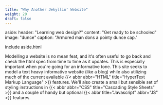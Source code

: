 ```yaml
---
title: "Why Another Jekyllin' Website"
weight: 20
draft: false
---
```


aside:
    header: "Learning web design?"
    content: "Get ready to be schooled"
    image: "dunce"
    caption: "Armored man dons a pointy dunce cap."

<div>
    include aside.html
    <p>
        Modelling a website is no mean feat, and it's often useful to go back and check the html spec
        from time to time as it updates. This is especially important when you're going for an informative tone.
        This site seeks to model a text heavy informative website (like a blog) while also utilizing much of the
        current available {{< abbr abbr="HTML" title="HyperText Markup Language" >}} features. We'll also create a
        small but sensible set of styling instructions in {{< abbr abbr="CSS" title="Cascading Style Sheets" >}} and a couple
        of handy but optional {{< abbr title="Javascript" abbr="JS" >}} features.
    </p>
</div>

<!-- Still relying on our div to make columns and preserve aside spacing.  I want to keep the aside functionality as is but something to think about. -->